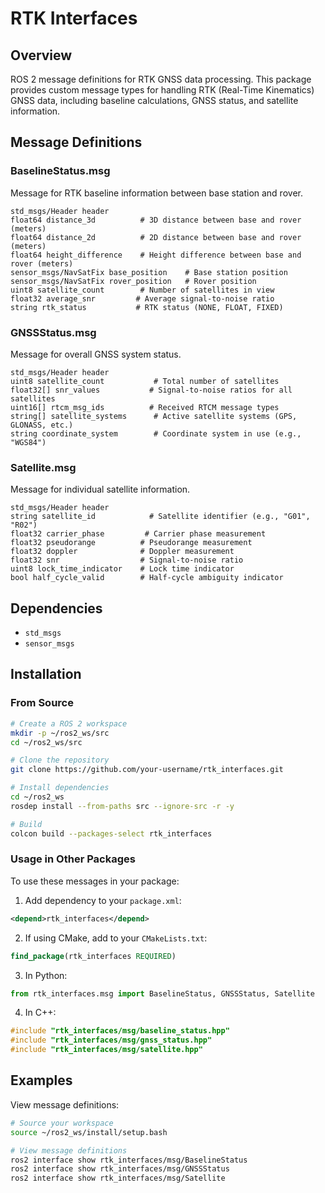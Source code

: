 # RTK Interfaces

## Overview
ROS 2 message definitions for RTK GNSS data processing. This package provides custom message types for handling RTK (Real-Time Kinematics) GNSS data, including baseline calculations, GNSS status, and satellite information.

## Message Definitions

### BaselineStatus.msg
Message for RTK baseline information between base station and rover.
```msg
std_msgs/Header header
float64 distance_3d          # 3D distance between base and rover (meters)
float64 distance_2d          # 2D distance between base and rover (meters)
float64 height_difference    # Height difference between base and rover (meters)
sensor_msgs/NavSatFix base_position    # Base station position
sensor_msgs/NavSatFix rover_position   # Rover position
uint8 satellite_count        # Number of satellites in view
float32 average_snr         # Average signal-to-noise ratio
string rtk_status           # RTK status (NONE, FLOAT, FIXED)
```

### GNSSStatus.msg
Message for overall GNSS system status.
```msg
std_msgs/Header header
uint8 satellite_count           # Total number of satellites
float32[] snr_values           # Signal-to-noise ratios for all satellites
uint16[] rtcm_msg_ids          # Received RTCM message types
string[] satellite_systems      # Active satellite systems (GPS, GLONASS, etc.)
string coordinate_system        # Coordinate system in use (e.g., "WGS84")
```

### Satellite.msg
Message for individual satellite information.
```msg
std_msgs/Header header
string satellite_id            # Satellite identifier (e.g., "G01", "R02")
float32 carrier_phase         # Carrier phase measurement
float32 pseudorange          # Pseudorange measurement
float32 doppler              # Doppler measurement
float32 snr                  # Signal-to-noise ratio
uint8 lock_time_indicator    # Lock time indicator
bool half_cycle_valid        # Half-cycle ambiguity indicator
```

## Dependencies
- `std_msgs`
- `sensor_msgs`

## Installation

### From Source
```bash
# Create a ROS 2 workspace
mkdir -p ~/ros2_ws/src
cd ~/ros2_ws/src

# Clone the repository
git clone https://github.com/your-username/rtk_interfaces.git

# Install dependencies
cd ~/ros2_ws
rosdep install --from-paths src --ignore-src -r -y

# Build
colcon build --packages-select rtk_interfaces
```

### Usage in Other Packages
To use these messages in your package:

1. Add dependency to your `package.xml`:
```xml
<depend>rtk_interfaces</depend>
```

2. If using CMake, add to your `CMakeLists.txt`:
```cmake
find_package(rtk_interfaces REQUIRED)
```

3. In Python:
```python
from rtk_interfaces.msg import BaselineStatus, GNSSStatus, Satellite
```

4. In C++:
```cpp
#include "rtk_interfaces/msg/baseline_status.hpp"
#include "rtk_interfaces/msg/gnss_status.hpp"
#include "rtk_interfaces/msg/satellite.hpp"
```

## Examples
View message definitions:
```bash
# Source your workspace
source ~/ros2_ws/install/setup.bash

# View message definitions
ros2 interface show rtk_interfaces/msg/BaselineStatus
ros2 interface show rtk_interfaces/msg/GNSSStatus
ros2 interface show rtk_interfaces/msg/Satellite
```
